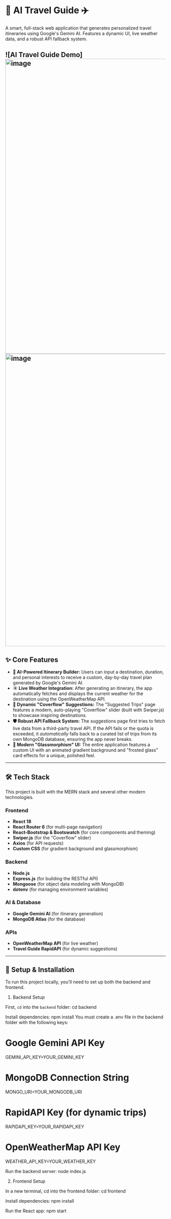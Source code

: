# 🤖 AI Travel Guide ✈️

A smart, full-stack web application that generates personalized travel itineraries using Google's Gemini AI. Features a dynamic UI, live weather data, and a robust API fallback system.

![AI Travel Guide Demo]
<img width="1903" height="925" alt="image" src="https://github.com/user-attachments/assets/92080d36-add3-405c-86c3-ba405bf959e8" />
<img width="1908" height="917" alt="image" src="https://github.com/user-attachments/assets/a5bf2fc3-0988-436b-bb0a-18fb234b55df" />
---

## ✨ Core Features

* **🤖 AI-Powered Itinerary Builder:** Users can input a destination, duration, and personal interests to receive a custom, day-by-day travel plan generated by Google's Gemini AI.
* **☀️ Live Weather Integration:** After generating an itinerary, the app automatically fetches and displays the current weather for the destination using the OpenWeatherMap API.
* **🎡 Dynamic "Coverflow" Suggestions:** The "Suggested Trips" page features a modern, auto-playing "Coverflow" slider (built with Swiper.js) to showcase inspiring destinations.
* **🛡️ Robust API Fallback System:** The suggestions page first tries to fetch live data from a third-party travel API. If the API fails or the quota is exceeded, it *automatically* falls back to a curated list of trips from its own MongoDB database, ensuring the app never breaks.
* **💎 Modern "Glassmorphism" UI:** The entire application features a custom UI with an animated gradient background and "frosted glass" card effects for a unique, polished feel.

---

## 🛠️ Tech Stack

This project is built with the MERN stack and several other modern technologies.

### Frontend
* **React 18**
* **React Router 6** (for multi-page navigation)
* **React-Bootstrap & Bootswatch** (for core components and theming)
* **Swiper.js** (for the "Coverflow" slider)
* **Axios** (for API requests)
* **Custom CSS** (for gradient background and glassmorphism)

### Backend
* **Node.js**
* **Express.js** (for building the RESTful API)
* **Mongoose** (for object data modeling with MongoDB)
* **dotenv** (for managing environment variables)

### AI & Database
* **Google Gemini AI** (for itinerary generation)
* **MongoDB Atlas** (for the database)

### APIs
* **OpenWeatherMap API** (for live weather)
* **Travel Guide RapidAPI** (for dynamic suggestions)

---

## 🚀 Setup & Installation

To run this project locally, you'll need to set up both the backend and frontend.

1. Backend Setup

First, `cd` into the `backend` folder:
cd backend

Install dependencies:
npm install
You must create a .env file in the backend folder with the following keys:

# Google Gemini API Key
GEMINI_API_KEY=YOUR_GEMINI_KEY

# MongoDB Connection String
MONGO_URI=YOUR_MONGODB_URI

# RapidAPI Key (for dynamic trips)
RAPIDAPI_KEY=YOUR_RAPIDAPI_KEY

# OpenWeatherMap API Key
WEATHER_API_KEY=YOUR_WEATHER_KEY

Run the backend server:
node index.js


2. Frontend Setup
   
In a new terminal, cd into the frontend folder:
cd frontend

Install dependencies:
npm install

Run the React app:
npm start
